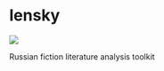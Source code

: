 # lensky


<img src="https://github.com/DDPronin/lensky/Lensky badge.png">

Russian fiction literature analysis toolkit
